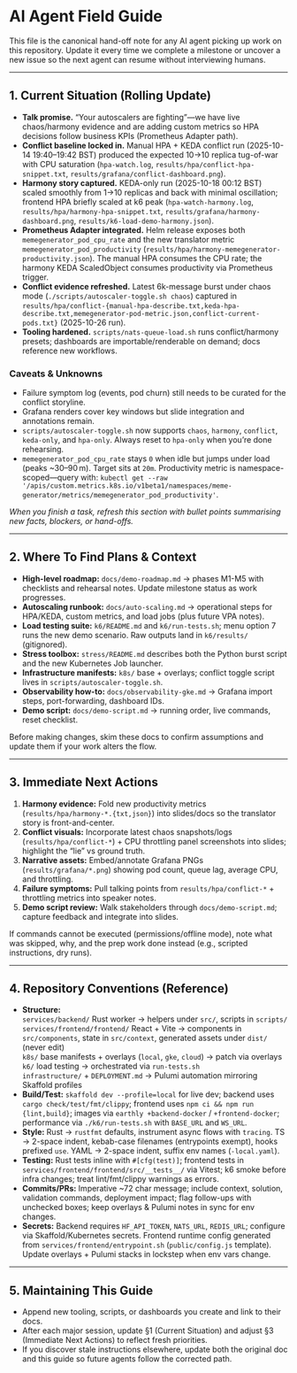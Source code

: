 # AI Agent Field Guide

This file is the canonical hand-off note for any AI agent picking up work on
this repository. Update it every time we complete a milestone or uncover a new
issue so the next agent can resume without interviewing humans.

---
## 1. Current Situation (Rolling Update)
- **Talk promise.** “Your autoscalers are fighting”—we have live chaos/harmony evidence and
  are adding custom metrics so HPA decisions follow business KPIs (Prometheus Adapter path).
- **Conflict baseline locked in.** Manual HPA + KEDA conflict run (2025-10-14 19:40–19:42 BST)
  produced the expected 10→10 replica tug-of-war with CPU saturation (`hpa-watch.log`,
  `results/hpa/conflict-hpa-snippet.txt`, `results/grafana/conflict-dashboard.png`).
- **Harmony story captured.** KEDA-only run (2025-10-18 00:12 BST) scaled smoothly from
  1→10 replicas and back with minimal oscillation; frontend HPA briefly scaled at k6 peak
  (`hpa-watch-harmony.log`, `results/hpa/harmony-hpa-snippet.txt`,
  `results/grafana/harmony-dashboard.png`, `results/k6-load-demo-harmony.json`).
- **Prometheus Adapter integrated.** Helm release exposes both `memegenerator_pod_cpu_rate` and
  the new translator metric `memegenerator_pod_productivity` (`results/hpa/harmony-memegenerator-productivity.json`).
  The manual HPA consumes the CPU rate; the harmony KEDA ScaledObject consumes productivity via Prometheus trigger.
- **Conflict evidence refreshed.** Latest 6k-message burst under chaos mode (`./scripts/autoscaler-toggle.sh chaos`)
  captured in `results/hpa/conflict-{manual-hpa-describe.txt,keda-hpa-describe.txt,memegenerator-pod-metric.json,conflict-current-pods.txt}` (2025-10-26 run).
- **Tooling hardened.** `scripts/nats-queue-load.sh` runs conflict/harmony presets; dashboards are
  importable/renderable on demand; docs reference new workflows.

### Caveats & Unknowns
- Failure symptom log (events, pod churn) still needs to be curated for the conflict
  storyline.
- Grafana renders cover key windows but slide integration and annotations remain.
- `scripts/autoscaler-toggle.sh` now supports `chaos`, `harmony`, `conflict`, `keda-only`, and `hpa-only`.
  Always reset to `hpa-only` when you’re done rehearsing.
- `memegenerator_pod_cpu_rate` stays `0` when idle but jumps under load (peaks ~30–90 m). Target sits at `20m`.
  Productivity metric is namespace-scoped—query with:
  `kubectl get --raw '/apis/custom.metrics.k8s.io/v1beta1/namespaces/meme-generator/metrics/memegenerator_pod_productivity'`.

_When you finish a task, refresh this section with bullet points summarising new
facts, blockers, or hand-offs._

---

## 2. Where To Find Plans & Context
- **High-level roadmap:** `docs/demo-roadmap.md` → phases M1-M5 with checklists and
  rehearsal notes. Update milestone status as work progresses.
- **Autoscaling runbook:** `docs/auto-scaling.md` → operational steps for HPA/KEDA, custom metrics,
  and load jobs (plus future VPA notes).
- **Load testing suite:** `k6/README.md` and `k6/run-tests.sh`; menu option 7 runs the
  new demo scenario. Raw outputs land in `k6/results/` (gitignored).
- **Stress toolbox:** `stress/README.md` describes both the Python burst script and the
  new Kubernetes Job launcher.
- **Infrastructure manifests:** `k8s/` base + overlays; conflict toggle script lives in
  `scripts/autoscaler-toggle.sh`.
- **Observability how-to:** `docs/observability-gke.md` → Grafana import steps,
  port-forwarding, dashboard IDs.
- **Demo script:** `docs/demo-script.md` → running order, live commands, reset checklist.

Before making changes, skim these docs to confirm assumptions and update them if
your work alters the flow.

---

## 3. Immediate Next Actions
1. **Harmony evidence:** Fold new productivity metrics (`results/hpa/harmony-*.{txt,json}`) into slides/docs
   so the translator story is front-and-center.
2. **Conflict visuals:** Incorporate latest chaos snapshots/logs (`results/hpa/conflict-*`) + CPU throttling panel
   screenshots into slides; highlight the “lie” vs ground truth.
3. **Narrative assets:** Embed/annotate Grafana PNGs (`results/grafana/*.png`) showing pod count, queue lag,
   average CPU, and throttling.
4. **Failure symptoms:** Pull talking points from `results/hpa/conflict-*` + throttling metrics into speaker notes.
5. **Demo script review:** Walk stakeholders through `docs/demo-script.md`; capture feedback and integrate into slides.

If commands cannot be executed (permissions/offline mode), note what was skipped,
why, and the prep work done instead (e.g., scripted instructions, dry runs).

---

## 4. Repository Conventions (Reference)
- **Structure:**  
  `services/backend/` Rust worker → helpers under `src/`, scripts in `scripts/`  
  `services/frontend/frontend/` React + Vite → components in `src/components`, state in
  `src/context`, generated assets under `dist/` (never edit)  
  `k8s/` base manifests + overlays (`local`, `gke`, `cloud`) → patch via overlays  
  `k6/` load testing → orchestrated via `run-tests.sh`  
  `infrastructure/` + `DEPLOYMENT.md` → Pulumi automation mirroring Skaffold profiles
- **Build/Test:** `skaffold dev --profile=local` for live dev; backend uses
  `cargo check/test/fmt/clippy`; frontend uses `npm ci && npm run {lint,build}`; images
  via `earthly +backend-docker` / `+frontend-docker`; performance via `./k6/run-tests.sh`
  with `BASE_URL` and `WS_URL`.
- **Style:** Rust → `rustfmt` defaults, instrument async flows with `tracing`. TS →
  2-space indent, kebab-case filenames (entrypoints exempt), hooks prefixed `use`. YAML →
  2-space indent, suffix env names (`-local.yaml`).
- **Testing:** Rust tests inline with `#[cfg(test)]`; frontend tests in
  `services/frontend/frontend/src/__tests__/` via Vitest; k6 smoke before infra changes;
  treat lint/fmt/clippy warnings as errors.
- **Commits/PRs:** Imperative ~72 char message; include context, solution, validation
  commands, deployment impact; flag follow-ups with unchecked boxes; keep overlays &
  Pulumi notes in sync for env changes.
- **Secrets:** Backend requires `HF_API_TOKEN`, `NATS_URL`, `REDIS_URL`; configure via
  Skaffold/Kubernetes secrets. Frontend runtime config generated from
  `services/frontend/entrypoint.sh` (`public/config.js` template). Update overlays +
  Pulumi stacks in lockstep when env vars change.

---

## 5. Maintaining This Guide
- Append new tooling, scripts, or dashboards you create and link to their docs.
- After each major session, update §1 (Current Situation) and adjust §3 (Immediate
  Next Actions) to reflect fresh priorities.
- If you discover stale instructions elsewhere, update both the original doc and this
  guide so future agents follow the corrected path.

